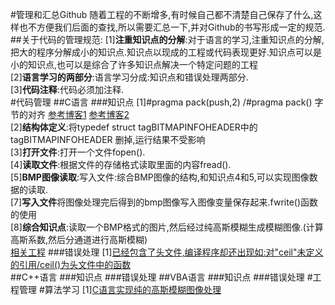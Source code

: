 #管理和汇总Github
随着工程的不断增多,有时候自己都不清楚自己保存了什么,这样也不方便我们后面的查找,所以需要汇总一下,并对Github的书写形成一定的规范.<br>
##关于代码的管理规范:
[1]**注重知识点的分解**:对于语言的学习,注重知识点的分解,把大的程序分解成小的知识点.知识点以现成的工程或代码表现更好.知识点可以是小的知识点,也可以是综合了许多知识点解决一个特定问题的工程<br>
[2]**语言学习的两部分**:语言学习分成:知识点和错误处理两部分.<br>
[3]**代码注释**:代码必须加注释.<br>
#代码管理
##C语言
###知识点
[1]#pragma pack(push,2) /#pragma pack() 字节的对齐
[参考博客1](http://www.cnblogs.com/King-Gentleman/p/5297355.html)
[参考博客2](http://blog.chinaunix.net/uid-25445243-id-2354324.html)<br>
[2]**结构体定义**:将typedef struct tagBITMAPINFOHEADER中的tagBITMAPINFOHEADER 删掉,运行结果不受影响<br>
[3]**打开文件**:打开一个文件fopen().<br>
[4]**读取文件**:根据文件的存储格式读取里面的内容fread().<br>
[5]**BMP图像读取**:写入文件:综合BMP图像的结构,和知识点4和5,可以实现图像数据的读取.<br>
[7]**写入文件**将图像处理完后得到的bmp图像写入图像变量保存起来.fwrite()函数的使用<br>
[8]**综合知识点**:读取一个BMP格式的图片,然后经过纯高斯模糊生成模糊图像.(计算高斯系数,然后分通道进行高斯模糊)<br>
[相关工程](https://github.com/whdcumt/PureGaussianBlur)
###错误处理
[1][已经包含了头文件,编译程序却还出现如:对"ceil"未定义的引用/ceil()为头文件中的函数](http://blog.csdn.net/fightingforcv/article/details/52414273)<br>
##C++语言
###知识点
###错误处理
##VBA语言
###知识点
###错误处理
#工程管理
#算法学习
[1][C语言实现纯的高斯模糊图像处理](https://github.com/whdcumt/PureGaussianBlur)
